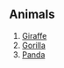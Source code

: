## Animals

1. [Giraffe](https://en.wikipedia.org/wiki/Giraffe)
2. [Gorilla](https://en.wikipedia.org/wiki/Gorilla)
3. [Panda](https://en.wikipedia.org/wiki/Giant_panda)